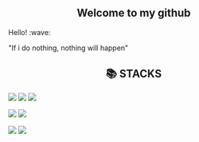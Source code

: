 <div align=center><h2> Welcome to my github </h2></div>
Hello! :wave:


"If i do nothing, nothing will happen"


<div align=center><h2>📚 STACKS</h2></div>

<img src="https://img.shields.io/badge/python-3776AB?style=for-the-badge&logo=python&logoColor=white"> <img src="https://img.shields.io/badge/Java-007396?style=for-the-badge&logo=Java&logoColor=white"> <img src="https://img.shields.io/badge/C-A8B9CC?style=for-the-badge&logo=C&logoColor=white"> 

<img src="https://img.shields.io/badge/pytorch-EE4C2C?style=for-the-badge&logo=pytorch&logoColor=white"> <img src="https://img.shields.io/badge/Kaggle-20BEFF?style=for-the-badge&logo=Kaggle&logoColor=white">

<img src="https://img.shields.io/badge/html5-E34F26?style=for-the-badge&logo=html5&logoColor=white">  <img src="https://img.shields.io/badge/css-1572B6?style=for-the-badge&logo=css3&logoColor=white"> 
<!--
<img src="https://img.shields.io/badge/vue.js-4FC08D?style=for-the-badge&logo=vue.js&logoColor=white"> 


**piso7/piso7** is a ✨ _special_ ✨ repository because its `README.md` (this file) appears on your GitHub profile.

Here are some ideas to get you started:

- 🔭 I’m currently working on ...
- 🌱 I’m currently learning ...
- 👯 I’m looking to collaborate on ...
- 🤔 I’m looking for help with ...
- 💬 Ask me about ...
- 📫 How to reach me: ...
- 😄 Pronouns: ...
- ⚡ Fun fact: ...
-->
